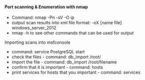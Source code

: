 
#### Port scanning & Enumeration with nmap 

- Command: nmap -Pn -sV -O ip
- output scan results into xml file format:  -oX \[name file] windows_server_2012 
- nmap -h to see other commands that can be used for output 

Importing scans into msfconsole 
- command: service PostgreSQL start 
- check the files - command: db_import /root/ 
- import the file - command: db_import /root/filename
- confirm that it is important - command: hosts 
- print services for hosts that you important - command: services 





